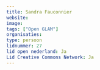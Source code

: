 ```yaml
---
title: Sandra Fauconnier
website: 
image: 
tags: ["Open GLAM"]
organisaties:
type: persoon
lidnummer: 27
lid open nederland: Ja
Lid Creative Commons Network: Ja
---
```


